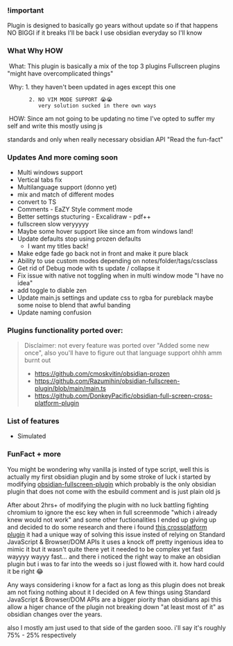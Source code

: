 ### !important
   Plugin is designed to basically go years without update so if that happens NO BIGGI if it breaks I'll be back I use obsidian everyday so I'll know

### What Why HOW

​    What: This plugin is basically a mix of the top 3 plugins Fullscreen plugins "might have overcomplicated things"

​    Why: 1. they haven't been updated in ages except this one

           2. NO VIM MODE SUPPORT 😭😭
              very solution sucked in there own ways

​    HOW: Since am not going to be updating no time I've opted to suffer my self and write this mostly using js

standards and only when really necessary obsidian API "Read the fun-fact"

### Updates And more coming soon
   - Multi windows support
   - Vertical tabs fix
   - Multilanguage support (donno yet)
   - mix and match of different modes 
   - convert to TS
   - Comments - EaZY Style comment mode
   - Better settings stucturing - Excalidraw - pdf++
   - fullscreen slow veryyyyy 
   - Maybe some hover support like since am from windows land!
   - Update defaults stop using prozen defaults
      - I want my titles back!
   - Make edge fade go back not in front and make it pure black 
   - Ability to use custom modes depending on notes/folder/tags/cssclass
   - Get rid of Debug mode with ts update / collapse it
   - Fix issue with native not toggling when in multi window mode "I have no idea"
   - add toggle to diable zen
   - Update main.js settings and update css to rgba for pureblack maybe some noise to blend that awful banding
   - Update naming confusion


### Plugins functionality ported over:

> Disclaimer: not every feature was ported over "Added some new once", also you'll have to figure out that language support ohhh amm burnt out
>
>   - https://github.com/cmoskvitin/obsidian-prozen
>   - https://github.com/Razumihin/obsidian-fullscreen-plugin/blob/main/main.ts
>   - https://github.com/DonkeyPacific/obsidian-full-screen-cross-platform-plugin

### List of features

   - Simulated 


### FunFact + more

   You might be wondering why vanilla js insted of type script, well this is actually my first obsidian plugin and by some stroke of luck i started by modifying [obsidian-fullscreen-plugin](https://github.com/Razumihin/obsidian-fullscreen-plugin/releases/tag/0.1.2) which probably is the only obsidian plugin that does not come with the esbuild comment and is just plain old js

   After about 2hrs+ of modifying the plugin with no luck battling fighting chromium to ignore the esc key when in full screenmode "which i already knew would not work" and some other fuctionalities I ended up giving up and decided to do some research and there i found [this crossplatform plugin](https://github.com/DonkeyPacific/obsidian-full-screen-cross-platform-plugin) it had a unique way of solving this issue insted of relying on Standard JavaScript & Browser/DOM APIs it uses a knock off pretty ingenious idea to mimic it but it wasn't quite there yet it needed to be complex yet fast wayyyy wayyy fast... and there i noticed the right way to make an obsidian plugin but i was to far into the weeds so i just flowed with it. how hard could it be right 😂

   Any ways considering i know for a fact as long as this plugin does not break am not fixing nothing about it I decided on A few things using Standard JavaScript & Browser/DOM APIs are a bigger piority than obsidians api this allow a higer chance of the plugin not breaking down "at least most of it" as obsidian changes over the years.

   also I mostly am just used to that side of the garden sooo. i'll say it's roughly 75% - 25% respectively
